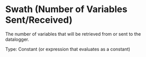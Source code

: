 # Swath (Number of Variables Sent/Received)

The number of variables that will be retrieved from or sent to the datalogger.

Type: Constant (or expression that evaluates as a constant)
